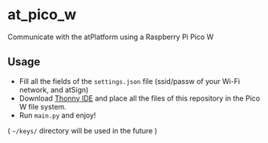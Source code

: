 # at_pico_w
Communicate with the atPlatform using a Raspberry Pi Pico W

## Usage
- Fill all the fields of the `settings.json` file (ssid/passw of your Wi-Fi network, and atSign)
- Download [Thonny IDE](https://thonny.org/) and place all the files of this repository in the Pico W file system.
- Run `main.py` and enjoy!

( `~/keys/` directory will be used in the future )
